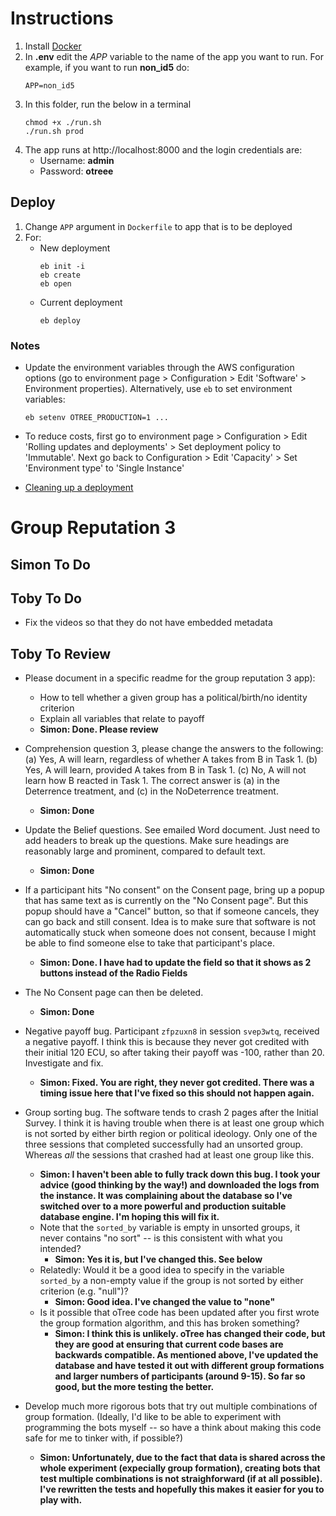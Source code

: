 # Instructions

1. Install [Docker](https://www.docker.com/products/docker-desktop)
2. In **.env** edit the *APP* variable to the name of the app you want to run.
   For example, if you want to run **non_id5** do:
   ```
   APP=non_id5
   ```
3. In this folder, run the below in a terminal
   ```
   chmod +x ./run.sh
   ./run.sh prod
   ```
4. The app runs at http://localhost:8000 and the login credentials are:
	- Username: **admin**
	- Password: **otreee**

## Deploy

1. Change `APP` argument in `Dockerfile` to app that is to be deployed
2. For:
   - New deployment
     ```
     eb init -i
     eb create
     eb open
     ```
   - Current deployment
     ```
     eb deploy
     ```

### Notes

- Update the environment variables through the AWS configuration options
  (go to environment page > Configuration > Edit 'Software' > Environment
  properties). Alternatively, use `eb` to set environment variables:
  ```
  eb setenv OTREE_PRODUCTION=1 ...
  ```

- To reduce costs, first go to environment page > Configuration > Edit
  'Rolling updates and deployments' > Set deployment policy to 'Immutable'.
  Next go back to Configuration > Edit 'Capacity' > Set 'Environment type'
  to 'Single Instance'

- [Cleaning up a deployment](https://docs.aws.amazon.com/elasticbeanstalk/latest/dg/GettingStarted.Cleanup.html)

# Group Reputation 3

## Simon To Do

## Toby To Do

- Fix the videos so that they do not have embedded metadata

## Toby To Review

- Please document in a specific readme for the group reputation 3 app):
	- How to tell whether a given group has a political/birth/no identity
    criterion
	- Explain all variables that relate to payoff
	- **Simon: Done. Please review**

- Comprehension question 3, please change the answers to the following:
	(a) Yes, A will learn, regardless of whether A takes from B in Task 1.
	(b) Yes, A will learn, provided A takes from B in Task 1.
	(c) No, A will not learn how B reacted in Task 1.
	The correct answer is (a) in the Deterrence treatment, and (c) in the
  NoDeterrence treatment.
  - **Simon: Done**

- Update the Belief questions. See emailed Word document. Just need to add
  headers to break up the questions. Make sure headings are reasonably large
  and prominent, compared to default text.
  - **Simon: Done**

- If a participant hits "No consent" on the Consent page, bring up a popup
that has same text as is currently on the "No Consent page". But this popup
should have a "Cancel" button, so that if someone cancels, they can go back
and still consent. Idea is to make sure that software is not automatically
stuck when someone does not consent, because I might be able to find someone
else to take that participant's place. 
  - **Simon: Done. I have had to update the field so that it shows as 2
    buttons instead of the Radio Fields**

- The No Consent page can then be deleted.
  - **Simon: Done**

- Negative payoff bug. Participant `zfpzuxn8` in session `svep3wtq`, received
  a negative payoff. I think this is because they never got credited with their
  initial 120 ECU, so after taking their payoff was -100, rather than 20.
  Investigate and fix.
  - **Simon: Fixed. You are right, they never got credited. There was a timing
    issue here that I've fixed so this should not happen again.**

- Group sorting bug. The software tends to crash 2 pages after the Initial
  Survey. I think it is having trouble when there is at least one group which
  is not sorted by either birth region or political ideology. Only one of the
  three sessions that completed successfully had an unsorted group. Whereas
  *all* the sessions that crashed had at least one group like this. 
  - **Simon: I haven't been able to fully track down this bug. I took your
    advice (good thinking by the way!) and downloaded the logs from the
    instance. It was complaining about the database so I've switched over
    to a more powerful and production suitable database engine. I'm hoping
    this will fix it.**
  - Note that the `sorted_by` variable is empty in unsorted groups, it never
    contains "no sort" -- is this consistent with what you intended?
    - **Simon: Yes it is, but I've changed this. See below**
  - Relatedly: Would it be a good idea to specify in the variable `sorted_by`
    a non-empty value if the group is not sorted by either criterion (e.g.
    "null")?
    - **Simon: Good idea. I've changed the value to "none"**
  - Is it possible that oTree code has been updated after you first wrote the
    group formation algorithm, and this has broken something?
    - **Simon: I think this is unlikely. oTree has changed their code, but
      they are good at ensuring that current code bases are backwards
      compatible. As mentioned above, I've updated the database and have
      tested it out with different group formations and larger numbers of
      participants (around 9-15). So far so good, but the more testing the
      better.**

- Develop much more rigorous bots that try out multiple combinations of group
  formation. (Ideally, I'd like to be able to experiment with programming the
  bots myself -- so have a think about making this code safe for me to tinker
  with, if possible?) 
  - **Simon: Unfortunately, due to the fact that data is shared across the
    whole experiment (expecially group formation), creating bots that test
    multiple combinations is not straighforward (if at all possible). I've
    rewritten the tests and hopefully this makes it easier for you to play
    with.**
